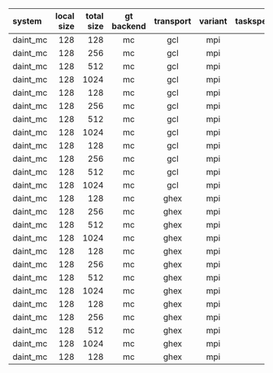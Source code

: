 
  system |  local size | total size | gt backend | transport | variant | taskspernode | domainthreads | ompthreads | nodes | colspersec |     time
:--------|------------:|-----------:|:----------:|:---------:|:-------:|-------------:|--------------:|-----------:|------:|-----------:|--------:
daint_mc |         128 |        128 |         mc |       gcl |     mpi |            1 |             1 |         36 |     1 | <div style="background-color:powderblue;">   10989.2</div> |  1.49092
daint_mc |         128 |        256 |         mc |       gcl |     mpi |            1 |             1 |         36 |     4 |    10488.9 |  1.56203
daint_mc |         128 |        512 |         mc |       gcl |     mpi |            1 |             1 |         36 |    16 |        nan |      nan
daint_mc |         128 |       1024 |         mc |       gcl |     mpi |            1 |             1 |         36 |    64 |        nan |      nan
daint_mc |         128 |        128 |         mc |       gcl |     mpi |            2 |             1 |         18 |     1 |    12103.2 |  1.35369
daint_mc |         128 |        256 |         mc |       gcl |     mpi |            2 |             1 |         18 |     4 |  11655.925 |  1.40564
daint_mc |         128 |        512 |         mc |       gcl |     mpi |            2 |             1 |         18 |    16 |        nan |      nan
daint_mc |         128 |       1024 |         mc |       gcl |     mpi |            2 |             1 |         18 |    64 |        nan |      nan
daint_mc |         128 |        128 |         mc |       gcl |     mpi |           36 |             1 |          1 |     1 |    21438.9 | 0.764219
daint_mc |         128 |        256 |         mc |       gcl |     mpi |           36 |             1 |          1 |     4 |  19649.125 | 0.833829
daint_mc |         128 |        512 |         mc |       gcl |     mpi |           36 |             1 |          1 |    16 |        nan |      nan
daint_mc |         128 |       1024 |         mc |       gcl |     mpi |           36 |             1 |          1 |    64 |        nan |      nan
daint_mc |         128 |        128 |         mc |      ghex |     mpi |            1 |             1 |         36 |     1 |    11030.0 |   1.4854
daint_mc |         128 |        256 |         mc |      ghex |     mpi |            1 |             1 |         36 |     4 |  11380.225 |  1.43969
daint_mc |         128 |        512 |         mc |      ghex |     mpi |            1 |             1 |         36 |    16 |        nan |      nan
daint_mc |         128 |       1024 |         mc |      ghex |     mpi |            1 |             1 |         36 |    64 |        nan |      nan
daint_mc |         128 |        128 |         mc |      ghex |     mpi |            1 |            36 |          1 |     1 |    11012.5 |  1.48776
daint_mc |         128 |        256 |         mc |      ghex |     mpi |            1 |            36 |          1 |     4 |    10041.5 |  1.63163
daint_mc |         128 |        512 |         mc |      ghex |     mpi |            1 |            36 |          1 |    16 |        nan |      nan
daint_mc |         128 |       1024 |         mc |      ghex |     mpi |            1 |            36 |          1 |    64 |        nan |      nan
daint_mc |         128 |        128 |         mc |      ghex |     mpi |            2 |             1 |         18 |     1 |    12340.0 |  1.32772
daint_mc |         128 |        256 |         mc |      ghex |     mpi |            2 |             1 |         18 |     4 |  11984.525 |   1.3671
daint_mc |         128 |        512 |         mc |      ghex |     mpi |            2 |             1 |         18 |    16 |        nan |      nan
daint_mc |         128 |       1024 |         mc |      ghex |     mpi |            2 |             1 |         18 |    64 |        nan |      nan
daint_mc |         128 |        128 |         mc |      ghex |     mpi |            2 |            18 |          1 |     1 |    13203.0 |  1.24093
